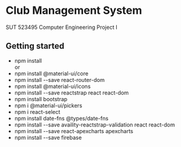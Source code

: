 # Club Management System
SUT 523495 Computer Engineering Project I

## Getting started
- npm install<br>
or
- npm install @material-ui/core
- npm install --save react-router-dom
- npm install @material-ui/icons
- npm install --save reactstrap react react-dom
- npm install bootstrap
- npm i @material-ui/pickers
- npm i react-select
- npm install date-fns @types/date-fns
- npm install --save availity-reactstrap-validation react react-dom
- npm install --save react-apexcharts apexcharts
- npm install --save firebase
